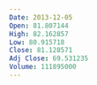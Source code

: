 ```yaml
---
Date: 2013-12-05
Open: 81.807144
High: 82.162857
Low: 80.915718
Close: 81.128571
Adj Close: 69.531235
Volume: 111895000
---
```

